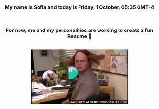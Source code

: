 


<div align="center">
<h3 >My name is Sofia and today is Friday, 1 October, 05:35 GMT-4</h3><br>
<h3 >For now, me and my personalities are working to create a fun Readme 👋
</h3><br>
<img src='img/dwight.gif' alt='working...'/>
</div>
